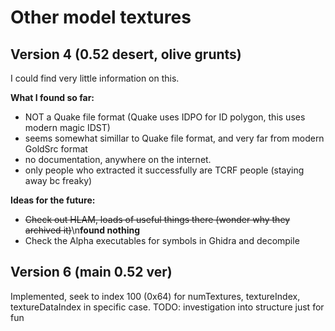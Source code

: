 # Other model textures

## Version 4 (0.52 desert, olive grunts)
I could find very little information on this. 

**What I found so far:**
 - NOT a Quake file format (Quake uses IDPO for ID polygon, this uses modern magic IDST)
 - seems somewhat simillar to Quake file format, and very far from modern GoldSrc format
 - no documentation, anywhere on the internet.
 - only people who extracted it successfully are TCRF people (staying away bc freaky)

**Ideas for the future:**
 - ~~Check out HLAM, loads of useful things there (wonder why they archived it)~~\n**found nothing**
 - Check the Alpha executables for symbols in Ghidra and decompile

## Version 6 (main 0.52 ver)
Implemented, seek to index 100 (0x64) for numTextures, textureIndex, textureDataIndex in specific case.
TODO: investigation into structure just for fun
